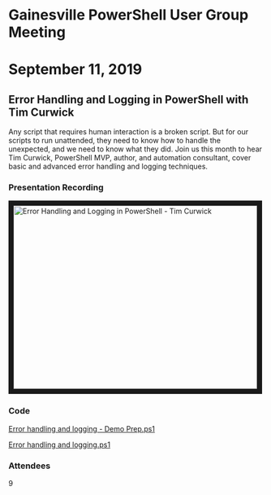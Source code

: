 # Gainesville PowerShell User Group Meeting
# September 11, 2019
## Error Handling and Logging in PowerShell with Tim Curwick

Any script that requires human interaction is a broken script. But for our scripts to run unattended, they need to know how to handle the unexpected, and we need to know what they did. Join us this month to hear Tim Curwick, PowerShell MVP, author, and automation consultant, cover basic and advanced error handling and logging techniques.

### Presentation Recording
<a href="http://www.youtube.com/watch?feature=player_embedded&v=e9UI0bFKApY
" target="_blank"><img src="http://img.youtube.com/vi/e9UI0bFKApY/0.jpg" 
alt="Error Handling and Logging in PowerShell - Tim Curwick" width="480" height="360" border="10" /></a>


### Code
[Error handling and logging - Demo Prep.ps1](ErrorHandlingandLogging-DemoPrep.ps1)

[Error handling and logging.ps1](ErrorHandlingandLogging.ps1)

### Attendees
9